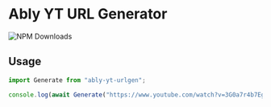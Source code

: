 # Ably YT URL Generator
![NPM Downloads](https://img.shields.io/npm/dw/ably-yt-urlgen)

## Usage
```js
import Generate from "ably-yt-urlgen";

console.log(await Generate("https://www.youtube.com/watch?v=3G0a7r4b7Eg", "test"))
```